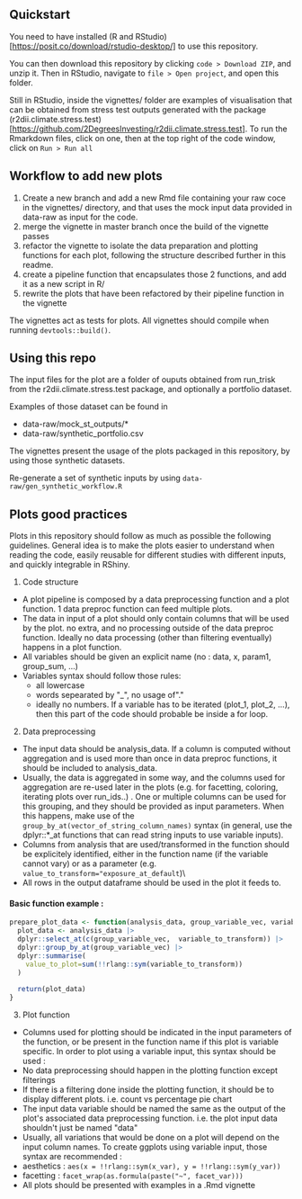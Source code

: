 ## Quickstart

You need to have installed (R and RStudio)[https://posit.co/download/rstudio-desktop/]  to use this repository.

You can then download this repository by clicking `code > Download ZIP`, and unzip it. Then in RStudio, navigate to `file > Open project`, and open this folder.

Still in RStudio, inside the vignettes/ folder are examples of visualisation that can be obtained from stress test outputs generated with the package (r2dii.climate.stress.test)[https://github.com/2DegreesInvesting/r2dii.climate.stress.test]. To run the Rmarkdown files, click on one, then at the top right of the code window, click on `Run > Run all`

## Workflow to add new plots 

1. Create a new branch and add a new Rmd file containing your raw coce in the vignettes/ directory, and that uses the mock input data provided in data-raw as input for the code.
2. merge the vignette in master branch once the build of the vignette passes
3. refactor the vignette to isolate the data preparation and plotting functions for each plot, following the structure described further in this readme.
4. create a pipeline function that encapsulates those 2 functions, and add it as a new script in R/
5. rewrite the plots that have been refactored by their pipeline function in the vignette 

The vignettes act as tests for plots. All vignettes should compile when running `devtools::build()`.

## Using this repo

The input files for the plot are a folder of ouputs obtained from run_trisk from the r2dii.climate.stress.test package, and optionally a portfolio dataset.

Examples of those dataset can be found in 
- data-raw/mock_st_outputs/*
- data-raw/synthetic_portfolio.csv

The vignettes present the usage of the plots packaged in this repository, by using those synthetic datasets.

Re-generate a set of synthetic inputs by using `data-raw/gen_synthetic_workflow.R`


## Plots good practices

Plots in this repository should follow as much as possible the following guidelines. General idea is to make the plots easier to understand when reading the code, easily reusable for different studies with different inputs, and quickly integrable in RShiny.

1.  Code structure

-   A plot pipeline is composed by a data preprocessing function and a plot function. 1 data preproc function can feed multiple plots.
-   The data in input of a plot should only contain columns that will be used by the plot. no extra, and no processing outside of the data preproc function. Ideally no data processing (other than filtering eventually) happens in a plot function.
-   All variables should be given an explicit name (no : data, x, param1, group_sum, ...)
-   Variables syntax should follow those rules:
    -   all lowercase
    -   words sepearated by "\_", no usage of"."
    -   ideally no numbers. If a variable has to be iterated (plot_1, plot_2, ...), then this part of the code should probable be inside a for loop.

2.  Data preprocessing

-   The input data should be analysis_data. If a column is computed without aggregation and is used more than once in data preproc functions, it should be included to analysis_data.
-   Usually, the data is aggregated in some way, and the columns used for aggregation are re-used later in the plots (e.g. for facetting, coloring, iterating plots over run_ids..) . One or multiple columns can be used for this grouping, and they should be provided as input parameters. When this happens, make use of the `group_by_at(vector_of_string_column_names)` syntax (in general, use the dplyr::\*\_at functions that can read string inputs to use variable inputs).
-   Columns from analysis that are used/transformed in the function should be explicitely identified, either in the function name (if the variable cannot vary) or as a parameter (e.g. `value_to_transform="exposure_at_default`)\
-   All rows in the output dataframe should be used in the plot it feeds to.

#### Basic function example :

``` r
prepare_plot_data <- function(analysis_data, group_variable_vec, variable_to_transform){
  plot_data <- analysis_data |>
  dplyr::select_at(c(group_variable_vec,  variable_to_transform)) |>
  dplyr::group_by_at(group_variable_vec) |>
  dplyr::summarise(
    value_to_plot=sum(!!rlang::sym(variable_to_transform))
  )
  
  return(plot_data)
}
```

3.  Plot function

-   Columns used for plotting should be indicated in the input parameters of the function, or be present in the function name if this plot is variable specific. In order to plot using a variable input, this syntax should be used :
-   No data preprocessing should happen in the plotting function except filterings
-   If there is a filtering done inside the plotting function, it should be to display different plots. i.e. count vs percentage pie chart
-   The input data variable should be named the same as the output of the plot's associated data preprocessing function. i.e. the plot input data shouldn't just be named "data"
-   Usually, all variations that would be done on a plot will depend on the input column names. To create ggplots using variable input, those syntax are recommended :
-   aesthetics : `aes(x = !!rlang::sym(x_var), y = !!rlang::sym(y_var))`
-   facetting : `facet_wrap(as.formula(paste("~", facet_var)))`
-   All plots should be presented with examples in a .Rmd vignette
